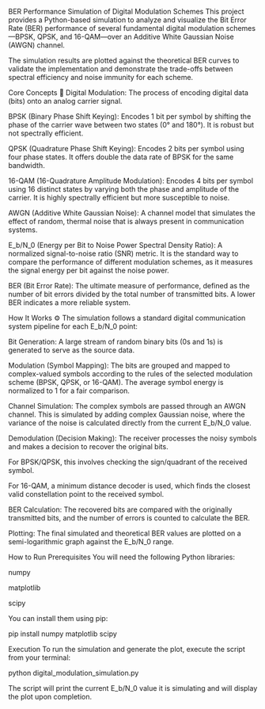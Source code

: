BER Performance Simulation of Digital Modulation Schemes
This project provides a Python-based simulation to analyze and visualize the Bit Error Rate (BER) performance of several fundamental digital modulation schemes—BPSK, QPSK, and 16-QAM—over an Additive White Gaussian Noise (AWGN) channel.

The simulation results are plotted against the theoretical BER curves to validate the implementation and demonstrate the trade-offs between spectral efficiency and noise immunity for each scheme.

Core Concepts 📡
Digital Modulation: The process of encoding digital data (bits) onto an analog carrier signal.

BPSK (Binary Phase Shift Keying): Encodes 1 bit per symbol by shifting the phase of the carrier wave between two states (0° and 180°). It is robust but not spectrally efficient.

QPSK (Quadrature Phase Shift Keying): Encodes 2 bits per symbol using four phase states. It offers double the data rate of BPSK for the same bandwidth.

16-QAM (16-Quadrature Amplitude Modulation): Encodes 4 bits per symbol using 16 distinct states by varying both the phase and amplitude of the carrier. It is highly spectrally efficient but more susceptible to noise.

AWGN (Additive White Gaussian Noise): A channel model that simulates the effect of random, thermal noise that is always present in communication systems.

E_b/N_0 (Energy per Bit to Noise Power Spectral Density Ratio): A normalized signal-to-noise ratio (SNR) metric. It is the standard way to compare the performance of different modulation schemes, as it measures the signal energy per bit against the noise power.

BER (Bit Error Rate): The ultimate measure of performance, defined as the number of bit errors divided by the total number of transmitted bits. A lower BER indicates a more reliable system.

How It Works ⚙️
The simulation follows a standard digital communication system pipeline for each E_b/N_0 point:

Bit Generation: A large stream of random binary bits (0s and 1s) is generated to serve as the source data.

Modulation (Symbol Mapping): The bits are grouped and mapped to complex-valued symbols according to the rules of the selected modulation scheme (BPSK, QPSK, or 16-QAM). The average symbol energy is normalized to 1 for a fair comparison.

Channel Simulation: The complex symbols are passed through an AWGN channel. This is simulated by adding complex Gaussian noise, where the variance of the noise is calculated directly from the current E_b/N_0 value.

Demodulation (Decision Making): The receiver processes the noisy symbols and makes a decision to recover the original bits.

For BPSK/QPSK, this involves checking the sign/quadrant of the received symbol.

For 16-QAM, a minimum distance decoder is used, which finds the closest valid constellation point to the received symbol.

BER Calculation: The recovered bits are compared with the originally transmitted bits, and the number of errors is counted to calculate the BER.

Plotting: The final simulated and theoretical BER values are plotted on a semi-logarithmic graph against the E_b/N_0 range.

How to Run
Prerequisites
You will need the following Python libraries:

numpy

matplotlib

scipy

You can install them using pip:

pip install numpy matplotlib scipy

Execution
To run the simulation and generate the plot, execute the script from your terminal:

python digital_modulation_simulation.py

The script will print the current E_b/N_0 value it is simulating and will display the plot upon completion.
